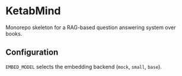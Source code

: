 # KetabMind

Monorepo skeleton for a RAG-based question answering system over books.

## Configuration

`EMBED_MODEL` selects the embedding backend (`mock`, `small`, `base`).
